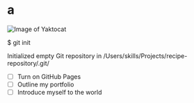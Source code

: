# a
![Image of Yaktocat](https://octodex.github.com/images/yaktocat.png)

$ git init

Initialized empty Git repository in /Users/skills/Projects/recipe-repository/.git/
- [ ] Turn on GitHub Pages
- [ ] Outline my portfolio
- [ ] Introduce myself to the world
